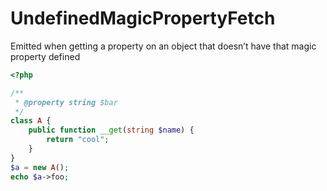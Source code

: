 # UndefinedMagicPropertyFetch

Emitted when getting a property on an object that doesn’t have that magic property defined

```php
<?php

/**
 * @property string $bar
 */
class A {
    public function __get(string $name) {
        return "cool";
    }
}
$a = new A();
echo $a->foo;
```
